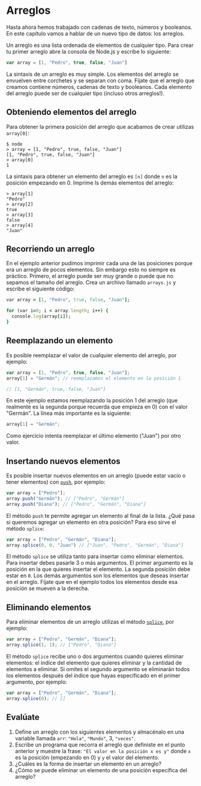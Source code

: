 # Arreglos

Hasta ahora hemos trabajado con cadenas de texto, números y booleanos. En este capítulo vamos a hablar de un nuevo tipo de datos: los arreglos.

Un arreglo es una lista ordenada de elementos de cualquier tipo. Para crear tu primer arreglo abre la consola de Node.js y escribe lo siguiente:

```javascript
var array = [1, "Pedro", true, false, "Juan"]
```

La sintaxis de un arreglo es muy simple. Los elementos del arreglo se envuelven entre corchetes y se separan con coma. Fíjate que el arreglo que creamos contiene números, cadenas de texto y booleanos. Cada elemento del arreglo puede ser de cualquier tipo \(incluso otros arreglos!\).

## Obteniendo elementos del arreglo

Para obtener la primera posición del arreglo que acabamos de crear utilizas `array[0]`:

```text
$ node
> array = [1, "Pedro", true, false, "Juan"]
[1, "Pedro", true, false, "Juan"]
> array[0]
1
```

La sintaxis para obtener un elemento del arreglo es `[n]` donde `n` es la posición empezando en 0. Imprime ls demás elementos del arreglo:

```text
> array[1]
"Pedro"
> array[2]
true
> array[3]
false
> array[4]
"Juan"
```

## Recorriendo un arreglo

En el ejemplo anterior pudimos imprimir cada una de las posiciones porque era un arreglo de pocos elementos. Sin embargo esto no siempre es práctico. Primero, el arreglo puede ser muy grande o puede que no sepamos el tamaño del arreglo. Crea un archivo llamado `arrays.js` y escribe el siguiente código:

```ruby
var array = [1, "Pedro", true, false, "Juan"];

for (var i=0; i < array.length; i++) {
  console.log(array[i]);
}
```

## Reemplazando un elemento

Es posible reemplazar el valor de cualquier elemento del arreglo, por ejemplo:

```javascript
var array = [1, "Pedro", true, false, "Juan"];
array[1] = "Germán"; // reemplazamos el elemento en la posición 1

// [1, "Germán", true, false, "Juan"]
```

En este ejemplo estamos reemplazando la posición 1 del arreglo \(que realmente es la segunda porque recuerda que empieza en 0\) con el valor "Germán". La línea más importante es la siguiente:

```javascript
array[1] = "Germán";
```

Como ejercicio intenta reemplazar el último elemento \("Juan"\) por otro valor.

## Insertando nuevos elementos

Es posible insertar nuevos elementos en un arreglo \(puede estar vacío o tener elementos\) con [`push`](https://developer.mozilla.org/es/docs/Web/JavaScript/Referencia/Objetos_globales/Array/push), por ejemplo:

```javascript
var array = ["Pedro"];
array.push("Germán"); // ["Pedro", "Germán"]
array.push("Diana"); // ["Pedro", "Germán", "Diana"]
```

El método `push` te permite agregar un elemento al final de la lista. ¿Qué pasa si queremos agregar un elemento en otra posición? Para eso sirve el método `splice`:

```javascript
var array = ["Pedro", "Germán", "Diana"];
array.splice(0, 0, "Juan") // ["Juan", "Pedro", "Germán", "Diana"]
```

El método `splice` se utiliza tanto para insertar como eliminar elementos. Para insertar debes pasarle 3 o más argumentos. El primer argumento es la posición en la que quieres insertar el elemento. La segunda posición debe estar en `0`. Los demás argumentos son los elementos que deseas insertar en el arreglo. Fíjate que en el ejemplo todos los elementos desde esa posición se mueven a la derecha.

## Eliminando elementos

Para eliminar elementos de un arreglo utilizas el método [`splice`](https://developer.mozilla.org/es/docs/Web/JavaScript/Referencia/Objetos_globales/Array/splice), por ejemplo:

```javascript
var array = ["Pedro", "Germán", "Diana"];
array.splice(1, 1); // ["Pedro", "Diana"]
```

El método `splice` recibe uno o dos argumentos cuando quieres eliminar elementos: el índice del elemento que quieres eliminar y la cantidad de elementos a eliminar. Si omites el segundo argumento se eliminarán todos los elementos después del índice que hayas especificado en el primer argumento, por ejemplo:

```javascript
var array = ["Pedro", "Germán", "Diana"];
array.splice(0); // []
```

## Evalúate

1. Define un arreglo con los siguientes elementos y almacénalo en una variable llamada `arr`: `"Hola"`, `"Mundo"`, 3, `"veces"`.
2. Escribe un programa que recorra el arreglo que definiste en el punto anterior y muestre la frase: `"El valor en la posición x es y"` donde `x` es la posición \(empezando en 0\) y `y` el valor del elemento.
3. ¿Cuáles es la forma de insertar un elemento en un arreglo?
4. ¿Cómo se puede eliminar un elemento de una posición específica del arreglo?

